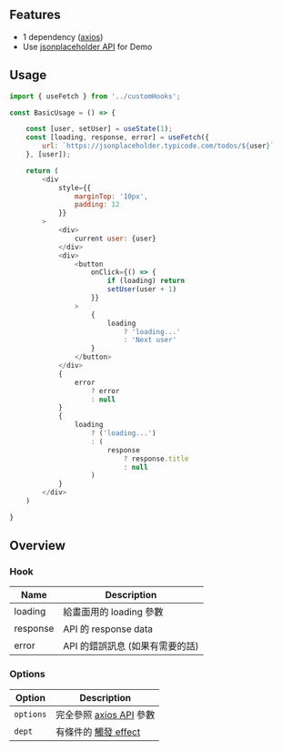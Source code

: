 ## Features
- 1 dependency ([axios](https://github.com/axios/axios))
- Use [jsonplaceholder API](https://jsonplaceholder.typicode.com/todos) for Demo

## Usage
```js
import { useFetch } from '../customHooks';

const BasicUsage = () => {

    const [user, setUser] = useState(1);
    const [loading, response, error] = useFetch({
        url: `https://jsonplaceholder.typicode.com/todos/${user}`
    }, [user]);

    return (
        <div
            style={{
                marginTop: '10px',
                padding: 12
            }}
        >
            <div>
                current user: {user}
            </div>
            <div>
                <button
                    onClick={() => {
                        if (loading) return
                        setUser(user + 1)
                    }}
                >
                    {
                        loading
                            ? 'loading...'
                            : 'Next user'
                    }
                </button>
            </div>
            {
                error
                    ? error
                    : null
            }
            {
                loading
                    ? ('loading...')
                    : (
                        response
                            ? response.title
                            : null
                    )
            }
        </div>
    )

}
```

## Overview
### Hook
|Name|Description|
| -- | -- |
|loading|給畫面用的 loading 參數|
|response|API 的 response data|
|error|API 的錯誤訊息 (如果有需要的話)|

### Options
|Option|Description|
| -- | -- |
|`options`|完全參照 [axios API](https://github.com/axios/axios#axios-api) 參數|
|`dept`|有條件的 [觸發 effect](https://zh-hant.reactjs.org/docs/hooks-reference.html#conditionally-firing-an-effect)|
